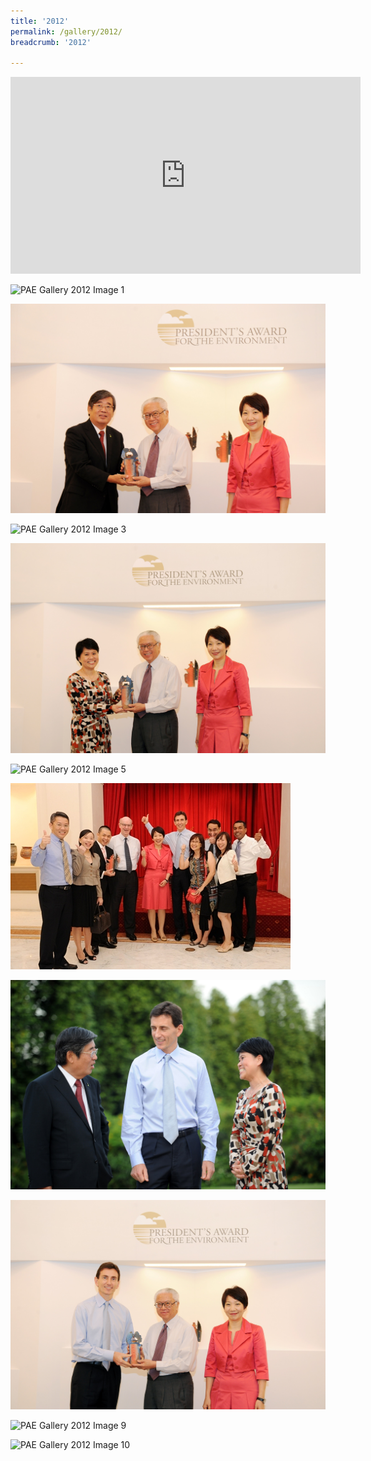 ```yaml
---
title: '2012'
permalink: /gallery/2012/
breadcrumb: '2012'

---
```



<div class="bp-youtube">
<iframe width="560" height="315" src="https://www.youtube.com/embed/CtZBfqrA18E" frameborder="0" allow="accelerometer; autoplay; encrypted-media; gyroscope; picture-in-picture" allowfullscreen></iframe>
</div>

![PAE Gallery 2012 Image 1](/images/gallery/pae-2012-01.jpg)

![PAE Gallery 2012 Image 2](/images/gallery/pae-2012-02.jpg)

![PAE Gallery 2012 Image 3](/images/gallery/pae-2012-03.jpg)

![PAE Gallery 2012 Image 4](/images/gallery/pae-2012-04.jpg)

![PAE Gallery 2012 Image 5](/images/gallery/pae-2012-05.jpg)

![PAE Gallery 2012 Image 6](/images/gallery/pae-2012-06.jpg)

![PAE Gallery 2012 Image 7](/images/gallery/pae-2012-07.jpg)

![PAE Gallery 2012 Image 8](/images/gallery/pae-2012-08.jpg)

![PAE Gallery 2012 Image 9](/images/gallery/pae-2012-09.jpg)

![PAE Gallery 2012 Image 10](/images/gallery/pae-2012-10.jpg)
